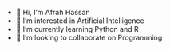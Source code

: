 - 👋 Hi, I’m Afrah Hassan
- 👀 I’m interested in Artificial Intelligence
- 🌱 I’m currently learning Python and R 
- 💞️ I’m looking to collaborate on Programming


